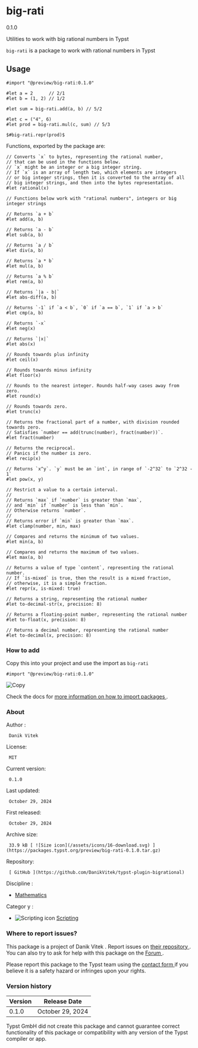 #  big-rati

0.1.0

Utilities to work with big rational numbers in Typst

` big-rati ` is a package to work with rational numbers in Typst

##  Usage

    
    
    #import "@preview/big-rati:0.1.0"
    
    #let a = 2      // 2/1
    #let b = (1, 2) // 1/2
    
    #let sum = big-rati.add(a, b) // 5/2
    
    #let c = ("4", 6)
    #let prod = big-rati.mul(c, sum) // 5/3
    
    $#big-rati.repr(prod)$
    

Functions, exported by the package are:

    
    
    // Converts `x` to bytes, representing the rational number,
    // that can be used in the functions below.
    // `x` might be an integer or a big integer string.
    // If `x` is an array of length two, which elements are integers
    // or big integer strings, then it is converted to the array of all
    // big integer strings, and then into the bytes representation.
    #let rational(x)
    
    // Functions below work with "rational numbers", integers or big integer strings
    
    // Returns `a + b`
    #let add(a, b)
    
    // Returns `a - b`
    #let sub(a, b)
    
    // Returns `a / b`
    #let div(a, b)
    
    // Returns `a * b`
    #let mul(a, b)
    
    // Returns `a % b`
    #let rem(a, b)
    
    // Returns `|a - b|`
    #let abs-diff(a, b)
    
    // Returns `-1` if `a < b`, `0` if `a == b`, `1` if `a > b`
    #let cmp(a, b)
    
    // Returns `-x`
    #let neg(x)
    
    // Returns `|x|`
    #let abs(x)
    
    // Rounds towards plus infinity
    #let ceil(x)
    
    // Rounds towards minus infinity
    #let floor(x)
    
    // Rounds to the nearest integer. Rounds half-way cases away from zero.
    #let round(x)
    
    // Rounds towards zero.
    #let trunc(x)
    
    // Returns the fractional part of a number, with division rounded towards zero.
    // Satisfies `number == add(trunc(number), fract(number))`.
    #let fract(number)
    
    // Returns the reciprocal.
    // Panics if the number is zero.
    #let recip(x)
    
    // Returns `x^y`. `y` must be an `int`, in range of `-2^32` to `2^32 - 1`
    #let pow(x, y)
    
    // Restrict a value to a certain interval.
    //
    // Returns `max` if `number` is greater than `max`,
    // and `min` if `number` is less than `min`.
    // Otherwise returns `number`.
    //
    // Returns error if `min` is greater than `max`.
    #let clamp(number, min, max)
    
    // Compares and returns the minimum of two values.
    #let min(a, b)
    
    // Compares and returns the maximum of two values.
    #let max(a, b)
    
    // Returns a value of type `content`, representing the rational number.
    // If `is-mixed` is true, then the result is a mixed fraction,
    // otherwise, it is a simple fraction.
    #let repr(x, is-mixed: true)
    
    // Returns a string, representing the rational number
    #let to-decimal-str(x, precision: 8)
    
    // Returns a floating-point number, representing the rational number
    #let to-float(x, precision: 8)
    
    // Returns a decimal number, representing the rational number
    #let to-decimal(x, precision: 8)
    

###  How to add

Copy this into your project and use the import as  ` big-rati `

    
    
    #import "@preview/big-rati:0.1.0"

![Copy](/assets/icons/16-copy.svg)

Check the docs for  [ more information on how to import packages
](https://typst.app/docs/reference/scripting/#packages) .

###  About

Author  :

     Danik Vitek 
License:

     MIT 
Current version:

     0.1.0 
Last updated:

     October 29, 2024 
First released:

     October 29, 2024 
Archive size:

     33.9 kB [ ![Size icon](/assets/icons/16-download.svg) ](https://packages.typst.org/preview/big-rati-0.1.0.tar.gz)
Repository:

     [ GitHub ](https://github.com/DanikVitek/typst-plugin-bigrational)
Discipline  :

    

  * [ Mathematics ](https://typst.app/universe/search/?discipline=mathematics)

Categor  y  :

    

  * ![Scripting icon](/assets/icons/16-code.svg) [ Scripting ](https://typst.app/universe/search/?category=scripting)

###  Where to report issues?

This  package  is a project of  Danik Vitek  .  Report issues on  [ their
repository ](https://github.com/DanikVitek/typst-plugin-bigrational) .  You
can also try to ask for help with this  package  on the  [ Forum
](https://forum.typst.app) .

Please report this  package  to the Typst team using the  [ contact form
](https://typst.app/contact) if you believe it is a safety hazard or infringes
upon your rights.

###  Version history

Version  |  Release Date   
---|---  
0.1.0  |  October 29, 2024   
  
Typst GmbH did not create this  package  and cannot guarantee correct
functionality of this  package  or compatibility with any version of the Typst
compiler or app.

